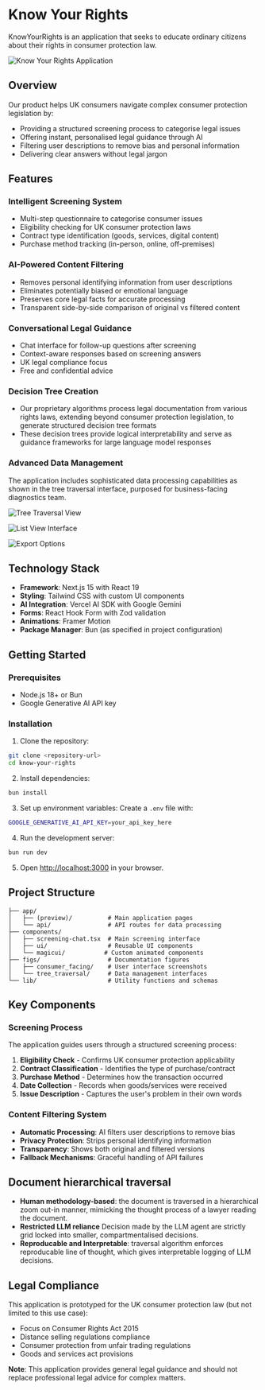 # Know Your Rights

KnowYourRights is an application that seeks to educate ordinary citizens about their rights in consumer protection law.

![Know Your Rights Application](figs/consumer_facing/legislation_traversal.jpeg)

## Overview

Our product helps UK consumers navigate complex consumer protection legislation by:

- Providing a structured screening process to categorise legal issues
- Offering instant, personalised legal guidance through AI
- Filtering user descriptions to remove bias and personal information
- Delivering clear answers without legal jargon

## Features

### Intelligent Screening System
- Multi-step questionnaire to categorise consumer issues
- Eligibility checking for UK consumer protection laws
- Contract type identification (goods, services, digital content)
- Purchase method tracking (in-person, online, off-premises)

### AI-Powered Content Filtering
- Removes personal identifying information from user descriptions
- Eliminates potentially biased or emotional language
- Preserves core legal facts for accurate processing
- Transparent side-by-side comparison of original vs filtered content

### Conversational Legal Guidance
- Chat interface for follow-up questions after screening
- Context-aware responses based on screening answers
- UK legal compliance focus
- Free and confidential advice

### Decision Tree Creation
- Our proprietary algorithms process legal documentation from various rights laws, extending beyond consumer protection legislation, to generate structured decision tree formats
- These decision trees provide logical interpretability and serve as guidance frameworks for large language model responses

### Advanced Data Management
The application includes sophisticated data processing capabilities as shown in the tree traversal interface, purposed for business-facing diagnostics team.

![Tree Traversal View](figs/tree_traversal/traversal_tree_view.png)

![List View Interface](figs/tree_traversal/traversal_list_view.png)

![Export Options](figs/tree_traversal/export_log_options.png)

## Technology Stack

- **Framework**: Next.js 15 with React 19
- **Styling**: Tailwind CSS with custom UI components
- **AI Integration**: Vercel AI SDK with Google Gemini
- **Forms**: React Hook Form with Zod validation
- **Animations**: Framer Motion
- **Package Manager**: Bun (as specified in project configuration)

## Getting Started

### Prerequisites

- Node.js 18+ or Bun
- Google Generative AI API key

### Installation

1. Clone the repository:
```bash
git clone <repository-url>
cd know-your-rights
```

2. Install dependencies:
```bash
bun install
```

3. Set up environment variables:
Create a `.env` file with:
```bash
GOOGLE_GENERATIVE_AI_API_KEY=your_api_key_here
```

4. Run the development server:
```bash
bun run dev
```

5. Open [http://localhost:3000](http://localhost:3000) in your browser.

## Project Structure

```
├── app/
│   ├── (preview)/          # Main application pages
│   └── api/                # API routes for data processing
├── components/
│   ├── screening-chat.tsx  # Main screening interface
│   ├── ui/                 # Reusable UI components
│   └── magicui/           # Custom animated components
├── figs/                   # Documentation figures
│   ├── consumer_facing/    # User interface screenshots
│   └── tree_traversal/     # Data management interfaces
└── lib/                    # Utility functions and schemas
```

## Key Components

### Screening Process
The application guides users through a structured screening process:

1. **Eligibility Check** - Confirms UK consumer protection applicability
2. **Contract Classification** - Identifies the type of purchase/contract
3. **Purchase Method** - Determines how the transaction occurred
4. **Date Collection** - Records when goods/services were received
5. **Issue Description** - Captures the user's problem in their own words

### Content Filtering System
- **Automatic Processing**: AI filters user descriptions to remove bias
- **Privacy Protection**: Strips personal identifying information
- **Transparency**: Shows both original and filtered versions
- **Fallback Mechanisms**: Graceful handling of API failures

## Document hierarchical traversal
- **Human methodology-based**: the document is traversed in a hierarchical zoom out-in manner, mimicking the thought process of a lawyer reading the document.
- **Restricted LLM reliance** Decision made by the LLM agent are strictly grid locked into smaller, compartmentalised decisions.
- **Reproducable and Interpretable**: traversal algorithm enforces reproducable line of thought, which gives interpretable logging of LLM decisions.

## Legal Compliance

This application is prototyped for the UK consumer protection law (but not limited to this use case):

- Focus on Consumer Rights Act 2015
- Distance selling regulations compliance
- Consumer protection from unfair trading regulations
- Goods and services act provisions


**Note**: This application provides general legal guidance and should not replace professional legal advice for complex matters.
